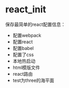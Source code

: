 # react_init

保存最简单的react配置信息：
* 配置webpack
* 配置react
* 配置babel
* 配置了css
* 本地热启动
* html模版文件
* react路由
* test为three的海平面
